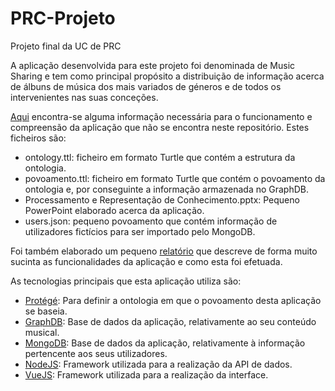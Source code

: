 # PRC-Projeto
Projeto final da UC de PRC

A aplicação desenvolvida para este projeto foi denominada de Music Sharing e tem como principal propósito a distribuição de informação acerca de álbuns de música dos mais variados de géneros e de todos os intervenientes nas suas conceções.

<a href="https://drive.google.com/drive/folders/1whq3kO6ioJoGyuynbg16v8eqHmObEAhh">Aqui</a> encontra-se alguma informação necessária para o funcionamento e compreensão da aplicação que não se encontra neste repositório. Estes ficheiros são:
<ul>
  <li>ontology.ttl: ficheiro em formato Turtle que contém a estrutura da ontologia.</li>
  <li>povoamento.ttl: ficheiro em formato Turtle que contém o povoamento da ontologia e, por conseguinte a informação armazenada no GraphDB.</li>
  <li>Processamento e Representação de Conhecimento.pptx: Pequeno PowerPoint elaborado acerca da aplicação.</li>
  <li>users.json: pequeno povoamento que contém informação de utilizadores fictícios para ser importado pelo MongoDB. </li>
</ul>

Foi também elaborado um pequeno <a href="https://github.com/josezitopedrito/PRC-Projeto/blob/master/projeto/PRC.pdf">relatório</a> que descreve de forma muito sucinta as funcionalidades da aplicação e como esta foi efetuada.

As tecnologias principais que esta aplicação utiliza são:
<ul>
  <li><a href="https://protege.stanford.edu/">Protégé</a>: Para definir a ontologia em que o povoamento desta aplicação se baseia.</li>
  <li><a href="http://graphdb.ontotext.com/">GraphDB</a>: Base de dados da aplicação, relativamente ao seu conteúdo musical.</li>
  <li><a href="https://www.mongodb.com/">MongoDB</a>: Base de dados da aplicação, relativamente à informação pertencente aos seus utilizadores.</li>
  <li><a href="https://nodejs.org/en/">NodeJS</a>: Framework utilizada para a realização da API de dados.</li>
  <li><a href="https://vuejs.org/">VueJS</a>: Framework utilizada para a realização da interface.</li>
 </ul>
